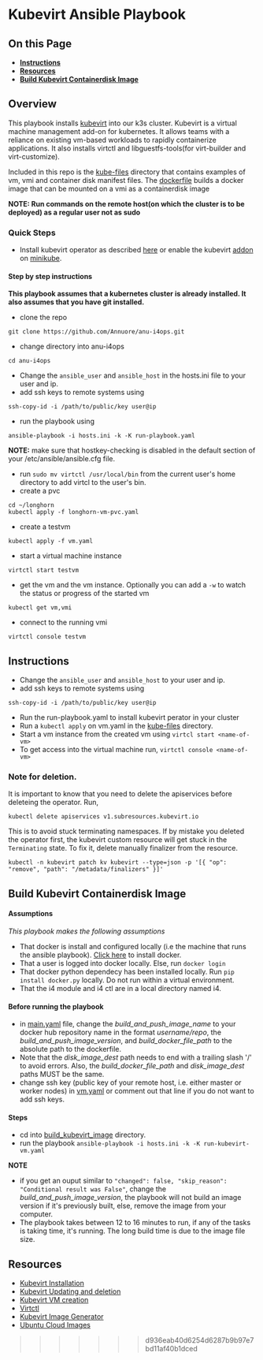 # Kubevirt Ansible Playbook 

## On this Page 
- [**Instructions**](#instr)
- [**Resources**](#res)
- [**Build Kubevirt Containerdisk Image**](#build)

## Overview 
This playbook installs [kubevirt](https://kubevirt.io/user-guide/) into our k3s cluster. Kubevirt is a virtual machine management add-on for kubernetes. It allows teams with a reliance on existing vm-based workloads to rapidly containerize applications. It also installs virtctl and libguestfs-tools(for virt-builder and virt-customize).

Included in this repo is the [kube-files](kube-files) directory that contains examples of vm, vmi and container disk manifest files. The [dockerfile](dockerfile) builds a docker image that can be mounted on a vmi as a containerdisk image

**NOTE: Run commands on the remote host(on which the cluster is to be deployed) as a regular user not as sudo**

### Quick Steps
- Install kubevirt operator as described [here](https://kubevirt.io/user-guide/operations/installation/) or enable the kubevirt [addon](https://kubevirt.io/quickstart_minikube/) on [minikube](https://minikube.sigs.k8s.io/docs/start/). 

 #### Step by step instructions
 **This playbook assumes that a kubernetes cluster is already installed. It also assumes that you have git installed.** 
- clone the repo 
```ShellSession
git clone https://github.com/Annuore/anu-i4ops.git
``` 
- change directory into anu-i4ops
```ShellSession
cd anu-i4ops
```
- Change the `ansible_user` and `ansible_host` in the hosts.ini file to your user and ip. 
- add ssh keys to remote systems using
```ShellSession
ssh-copy-id -i /path/to/public/key user@ip
``` 
- run the playbook using
```ShellSession
ansible-playbook -i hosts.ini -k -K run-playbook.yaml 
```  
**NOTE:** make sure that hostkey-checking is disabled in the default section of your /etc/ansible/ansible.cfg file.
- run `sudo mv virtctl /usr/local/bin` from the current user's home directory to add virtcl to the user's bin.
- create a pvc
```ShellSession
cd ~/longhorn
kubectl apply -f longhorn-vm-pvc.yaml
``` 
- create a testvm 
```ShellSession
kubectl apply -f vm.yaml
``` 
- start a virtual machine instance 
```ShellSession
virtctl start testvm
``` 
- get the vm and the vm instance. Optionally you can add a `-w` to watch the status or progress of the started vm
```ShellSession
kubectl get vm,vmi
``` 
- connect to the running vmi
```ShellSession
virtctl console testvm
``` 

## Instructions<a id='instr'></a>
- Change the `ansible_user` and `ansible_host` to your user and ip. 
- add ssh keys to remote systems using
```ShellSession
ssh-copy-id -i /path/to/public/key user@ip
``` 
- Run the run-playbook.yaml to install kubevirt perator in your cluster 
- Run a `kubectl apply` on vm.yaml in the [kube-files](kube-files) directory. 
- Start a vm instance from the created vm using `virtcl start <name-of-vm>` 
- To get access into the virtual machine run, `virtctl console <name-of-vm>`

### Note for deletion. 
It is important to know that you need to delete the apiservices before deleteing the operator. Run, 
```ShellSession
kubectl delete apiservices v1.subresources.kubevirt.io
``` 
This is to avoid stuck terminating namespaces. If by mistake you deleted the operator first, the kubevirt custom resource will get stuck in the `Terminating` state. To fix it, delete manually finalizer from the resource.
```ShellSession
kubectl -n kubevirt patch kv kubevirt --type=json -p '[{ "op": "remove", "path": "/metadata/finalizers" }]'
``` 
## Build Kubevirt Containerdisk Image<a id='build'></a> 
#### Assumptions
*This playbook makes the following assumptions*
- That docker is install and configured locally (i.e the machine that runs the ansible playbook). [Click here](https://docs.docker.com/engine/install/ubuntu/) to install docker.
- That a user is logged into docker locally. Else, run `docker login`
- That docker python dependecy has been installed locally. Run `pip install docker.py` locally. Do not run within a virtual environment. 
- That the i4 module and i4 ctl are in a local directory named i4.

#### Before running the playbook
- in [main.yaml](./build_kubevirt_image/roles/create-vm/defaults/main.yaml) file, change the *build_and_push_image_name* to your docker hub repository name in the format *username/repo*, the *build_and_push_image_version*, and *build_docker_file_path* to the absolute path to the dockerfile.
- Note that the *disk_image_dest* path needs to end with a trailing slash '/' to avoid errors. Also, the *build_docker_file_path* and *disk_image_dest* paths MUST be the same.
- change ssh key (public key of your remote host, i.e. either master or worker nodes) in [vm.yaml](./roles/install/templates/vm.yaml.j2) or comment out that line if you do not want to add ssh keys.

#### Steps
- cd into [build_kubevirt_image](./build_kubevirt_image/) directory.
- run the playbook `ansible-playbook -i hosts.ini -k -K run-kubevirt-vm.yaml`

**NOTE**
- if you get an ouput similar to `"changed": false, "skip_reason": "Conditional result was False"`, change the *build_and_push_image_version*, the playbook will not build an image version if it's previously built, else, remove the image from your computer.
- The playbook takes between 12 to 16 minutes to run, if any of the tasks is taking time, it's running. The long build time is due to the image file size.


## Resources<a id='res'></a>
- [Kubevirt Installation](https://kubevirt.io/user-guide/operations/installation/)
- [Kubevirt Updating and deletion](https://kubevirt.io/user-guide/operations/updating_and_deletion/)
- [Kubevirt VM creation](https://kubevirt.io/user-guide/virtual_machines/virtual_machine_instances/)
- [Virtctl]( https://github.com/kubevirt/kubevirt.github.io/blob/main/_includes/quickstarts/virtctl.md)
- [Kubevirt Image Generator](https://github.com/Tedezed/kubevirt-images-generator)
- [Ubuntu Cloud Images](https://cloud-images.ubuntu.com/)
>>>>>>> d936eab40d6254d6287b9b97e7bd11af40b1dced

